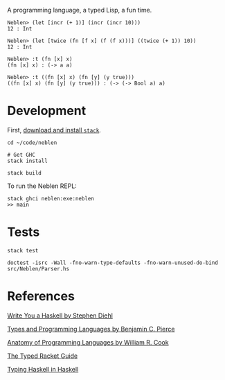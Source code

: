 A programming language, a typed Lisp, a fun time.

```
Neblen> (let [incr (+ 1)] (incr (incr 10)))
12 : Int

Neblen> (let [twice (fn [f x] (f (f x)))] ((twice (+ 1)) 10))
12 : Int

Neblen> :t (fn [x] x)
(fn [x] x) : (-> a a)

Neblen> :t ((fn [x] x) (fn [y] (y true)))
((fn [x] x) (fn [y] (y true))) : (-> (-> Bool a) a)
```

# Development

First, [download and install `stack`](https://github.com/commercialhaskell/stack/blob/master/doc/install_and_upgrade.md).

```
cd ~/code/neblen

# Get GHC
stack install

stack build
```

To run the Neblen REPL:

```
stack ghci neblen:exe:neblen
>> main
```

# Tests

```
stack test

doctest -isrc -Wall -fno-warn-type-defaults -fno-warn-unused-do-bind src/Neblen/Parser.hs
```

# References

[Write You a Haskell by Stephen Diehl](http://dev.stephendiehl.com/fun)

[Types and Programming Languages by Benjamin C. Pierce](https://mitpress.mit.edu/books/types-and-programming-languages)

[Anatomy of Programming Languages by William R. Cook](http://www.cs.utexas.edu/~wcook/anatomy/anatomy.htm)

[The Typed Racket Guide](http://docs.racket-lang.org/ts-guide/)

[Typing Haskell in Haskell](http://web.cecs.pdx.edu/~mpj/thih/TypingHaskellInHaskell.html)
